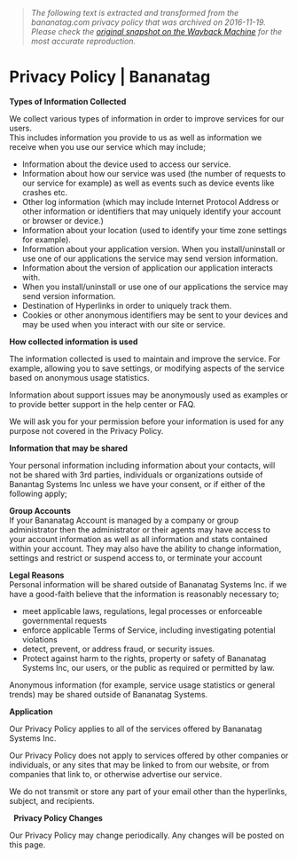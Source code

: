 > *The following text is extracted and transformed from the bananatag.com privacy policy that was archived on 2016-11-19. Please check the [original snapshot on the Wayback Machine](https://web.archive.org/web/20161119095951id_/http%3A//bananatag.com/hub/privacy-policy) for the most accurate reproduction.*

# Privacy Policy | Bananatag

**Types of Information Collected**

We collect various types of information in order to improve services for our users.  
This includes information you provide to us as well as information we receive when you use our service which may include;

  * Information about the device used to access our service.
  * Information about how our service was used (the number of requests to our service for example) as well as events such as device events like crashes etc.
  * Other log information (which may include Internet Protocol Address or other information or identifiers that may uniquely identify your account or browser or device.)
  * Information about your location (used to identify your time zone settings for example).
  * Information about your application version. When you install/uninstall or use one of our applications the service may send version information.
  * Information about the version of application our application interacts with.
  * When you install/uninstall or use one of our applications the service may send version information.
  * Destination of Hyperlinks in order to uniquely track them.
  * Cookies or other anonymous identifiers may be sent to your devices and may be used when you interact with our site or service.



**How collected information is used**

The information collected is used to maintain and improve the service. For example, allowing you to save settings, or modifying aspects of the service based on anonymous usage statistics.

Information about support issues may be anonymously used as examples or to provide better support in the help center or FAQ.

We will ask you for your permission before your information is used for any purpose not covered in the Privacy Policy.

**Information that may be shared**

Your personal information including information about your contacts, will not be shared with 3rd parties, individuals or organizations outside of Banantag Systems Inc unless we have your consent, or if either of the following apply;

**Group Accounts**  
If your Bananatag Account is managed by a company or group administrator then the administrator or their agents may have access to your account information as well as all information and stats contained within your account. They may also have the ability to change information, settings and restrict or suspend access to, or terminate your account

**Legal Reasons**  
Personal information will be shared outside of Bananatag Systems Inc. if we have a good-faith believe that the information is reasonably necessary to;

  * meet applicable laws, regulations, legal processes or enforceable governmental requests
  * enforce applicable Terms of Service, including investigating potential violations
  * detect, prevent, or address fraud, or security issues.
  * Protect against harm to the rights, property or safety of Bananatag Systems Inc, our users, or the public as required or permitted by law.



Anonymous information (for example, service usage statistics or general trends) may be shared outside of Bananatag Systems.

**Application**

Our Privacy Policy applies to all of the services offered by Bananatag Systems Inc.

Our Privacy Policy does not apply to services offered by other companies or individuals, or any sites that may be linked to from our website, or from companies that link to, or otherwise advertise our service.

We do not transmit or store any part of your email other than the hyperlinks, subject, and recipients.

  **Privacy Policy Changes**

Our Privacy Policy may change periodically. Any changes will be posted on this page.  
 

